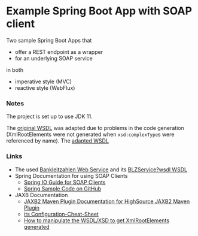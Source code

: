 # Example Spring Boot App with SOAP client

Two sample Spring Boot Apps that

- offer a REST endpoint as a wrapper
-  for an underlying SOAP service

in both

- imperative style (MVC)
- reactive style (WebFlux)

### Notes

The project is set up to use JDK 11.

The [original WSDL](soap-client-mvc/src/main/resources/blz-service-orig.wsdl) was adapted due to problems in the code generation
(XmlRootElements were not generated when `xsd:complexType`s were referenced by name).
The [adapted WSDL](soap-client-mvc/src/main/resources/blz-service.wsdl)

### Links

- The used [Bankleitzahlen Web Service](https://www.predic8.de/soap/blz-webservice.htm) and its [BLZService?wsdl WSDL](http://www.thomas-bayer.com/axis2/services/BLZService?wsdl)
- Spring Documentation for using SOAP Clients
  - [Spring IO Guide for SOAP Clients](https://spring.io/guides/gs/consuming-web-service/)
  - [Spring Sample Code on GitHub](https://github.com/spring-guides/gs-consuming-web-service)
- JAXB Documentation
  - [JAXB2 Maven Plugin Documentation for HighSource JAXB2 Maven Plugin](https://github.com/highsource/maven-jaxb2-plugin/wiki)
  - [its Configuration-Cheat-Sheet](https://github.com/highsource/maven-jaxb2-plugin/wiki/Configuration-Cheat-Sheet)
  - [How to manipulate the WSDL/XSD to get XmlRootElements generated](https://stackoverflow.com/a/15117152)

